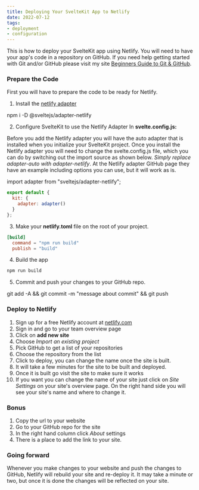 ```yaml
---
title: Deploying Your SvelteKit App to Netlify
date: 2022-07-12
tags: 
- deployment
- configuration 
---
```


This is how to deploy your SvelteKit app using Netlify. You will need to have your app's code in a repository on GitHub. If you need help getting started with Git and/or GitHub please visit my site <a href="https://technotesbycmfred.netlify.app" target="_blank">Beginners Guide to Git & GitHub</a>.

### Prepare the Code

First you will have to prepare the code to be ready for Netlify.

1. Install the [netlify adapter](https://github.com/sveltejs/kit/tree/master/packages/adapter-netlify)

<div class="code-box">
  <p>npm i -D @sveltejs/adapter-netlify</p>
</div>

2. Configure SvelteKit to use the Netlify Adapter
   In **svelte.config.js:**

Before you add the Netlify adapter you will have the auto adapter that is installed when you initialize your SvelteKit project. Once you install the Netlify adapter you will need to change the svelte.config.js file, which you can do by switching out the import source as shown below. _Simply replace adapter-auto with adapter-netlify_.
At the Netlify adapter GitHub page they have an example including options you can use, but it will work as is.

  <div class="code-box">
  <p>import adapter from "sveltejs/adapter-netlify";</p>
  </div>

```js
export default {
  kit: {
    adapter: adapter()
  }
};
```

3. Make your **netlify.toml** file on the root of your project. 

```toml
[build]
  command = "npm run build"
  publish = "build"
```

4. Build the app
```js
npm run build
```

5. Commit and push your changes to your GitHub repo.

<div class="code-box">
<p>
   git add -A && git commit -m "message about commit" && git push
</p>
</div>


### Deploy to Netlify

1. Sign up for a free Netlify account at [netlify.com](https://www.netlify.com/)
2. Sign in and go to your team overview page
3. Click on **add new site**
4. Choose _Import an existing project_
5. Pick GitHub to get a list of your repositories
6. Choose the repository from the list
7. Click to deploy, you can change the name once the site is built.
8. It will take a few minutes for the site to be built and deployed.
9. Once it is built go visit the site to make sure it works
10. If you want you can change the name of your site just click on _Site Settings_ on your site's overview page. On the right hand side you will see your site's name and where to change it.

### Bonus

1. Copy the url to your website
2. Go to your GitHub repo for the site
3. In the right hand column click _About_ settings
4. There is a place to add the link to your site.

### Going forward

Whenever you make changes to your website and push the changes to GitHub, Netlify will rebuild your site and re-deploy it. It may take a minute or two, but once it is done the changes will be reflected on your site.